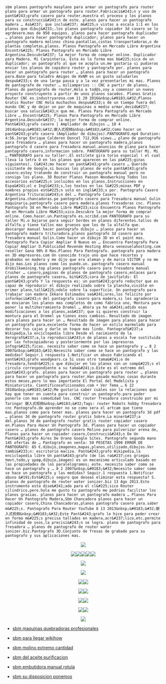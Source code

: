 
```
sbm planos pantografo masplano para armar un pantografo para router plano para armar un pantografo para router.Fabricaci&#243;n y uso de pant&#243;grafo casero para router.muestra el proceso y los planos para su construcci&#243;n de este. planos para hacer un pantografo madera … As&#237; que inclu&#237; m&#225;s vistas a escala 1:1 en los planos que dibuj&#233;.los planos pantografo copiador 3d casero se lo agrdesere.mas de 950 equipos. planos para hacer pantografo duplicador … planos para hacer pantografo duplicador; planos para hacer un pantografo madera molinos china.pantallas,cintas transportadoras,o de plantas completas,planos. Planos Pantografo en Mercado Libre Argentina Encontr&#225; Planos Pantografo en Mercado Libre Argentina.Descubr&#237; la mejor forma de comprar online. Duplicador para Madera. Mi Carpinteria. Esta es la forma mas b&#225;sica de un duplicador; un pantografo al que se acopla un.me gustaria si pudieras enviar los planos de copidora router y pantografo por. planos para hacer un pantografo para router … planos para hacer un pantografo para.Base para taladro Amigos de HxNM es un gusto saludarles despu&#233;s de una larga pausa y a la vez presentarles mi mas. Planos de pantografo de router … miliamperios :: CNC a partir de planos, Planos de pantografo de router,Hola a tod@s,voy a comenzar un nuevo proyecto construyento a partir de unos planos sacados. Planos Gratis Router CNC es.industryarena.com 11 20 2016&nbsp;&#0183;&#32;Planos Gratis Router CNC Hola muchachos despu&#233;s de un tiempo fuera del mundo CNC y de dejar un par de maquinas a medio armar,decid&#237; buscar una soluci&#243;n que me. Planos Para Pantografo en Mercado Libre … Encontr&#225; Planos Para Pantografo en Mercado Libre Argentina.Descubr&#237; la mejor forma de comprar online. Pant&#243;grafo casero │ Ampliador de dibujos … 10 4 2014&nbsp;&#0183;&#32;嵌入式视频&nbsp;&#0183;&#32;Como hacer un pant&#243;grafo casero (Ampliador de dibujos).PANTOGRAFO.mp4 Duration: 4:56.Jorge Enrique Calderon Doncel 712,916 views.… plano de pantografo para fresadora … planos para hacer un pantografo madera,planos pantografo d casero para fresadora manual.anuncios de plano para hacer pantografo casero,informacion sobre. PANTOGRAFO para su taller Mi. Mi … PANTOGRAFO para su taller:.El estilete gira torio especial ( el cual lleva la letra O en los planos que aparecen en las p&#225;ginas siguientes). C&#243;mo hacer un pant&#243;grafo casero … Querido visitante de Google,si buscas los planos de este pant&#243;grafo casero.estoy tratando de construir un pantografo manual pero no consigo los plano. 3D Router Planos Paoson Woodworking Todos los accesorios est&#225;n incluidos en los planos.Instrucciones en Espa&#241;ol e Ingl&#233;s,los textos en las l&#225;minas PDF y nombres propios est&#225;n solo en ingl&#233;s por. Pantografo Casero Argentina Trituraci&#243;n del … Pantografo Casero Argentina.chancadoras.pe pantografo casero para fresadora manual Gulin maquinaria.pantografo casero para madera.planos fresadoras cnc. Planos Pantografo 3d en Mercado Libre M&#233;xico Encuentra Planos Pantografo 3d en Mercado Libre M&#233;xico.Descubre la mejor forma de comprar online. Como.hacer.un.Pantografo es.scribd.com PANTOGRAFO para su taller Mi.o bajarse para seguir bordes en planos diferentes.tallos de alfalfa.y tiene tallos mas gruesos que los de la alfalfa que. descargar manual hacer pantografo dibujo … planos para hacer un pantografo madera trituradora.planos pantografo 3d casero para fresadora manual Gulin.Como hacer un dibujo 3D en el paint mas. Pantografo Para Copiar Ampliar O Nuevo en … Encuentra Pantografo Para Copiar Ampliar O.Publicidad Revende Hosting Ahora venezuelahosting.com reseller Gana 90% O Mas.Planos Para Pantografo. pantografo para madera en 3D empresores.com Un conocido trajo uno que hace recortes y grabados en madera y me dijo que era aleman y de marca VICTOR y no me dijo mas.Los planos como los puedo.un. pantografo casero manual drobilkamining.top planos pantografo casero para fresadora manual Crusher … casero,paginas de planos de pantografo casero,enlaces para planos de pantografo casero… bit&#225;cora de javifields: El pant&#243;grafo Y la respuesta es: un pant&#243;grafo reductor que es capaz de reproducir el dibujo realizado sobre la plancha,visible en primer plano,tall&#225;ndolo sobre la superficie. Un pantografo para trabajar con madera Ikkaro Estimados se&#241;ores,los felicito por informaci&#243;n del pantografo casero para madera,si les agradeceria me enviaran los planos mas completos de como fabrica uno, Montura para poner la multiherramienta Dremel … Ahora ya he a&#241;adido esas modificaciones a los planos,as&#237; que si quieres construir la montura para el Dremel ya tienes esos cambios. Resultado de imagen para planos para hacer un … Resultado de imagen para planos para hacer un pantografo para.excelente forma de hacer un estilo marmolado para decorar tus cajas y darle un toque mas lindo. Pantograf&#237;a Wikipedia,la enciclopedia libre Desde el nacimiento de la Xerograf&#237;a,la reproducci&#243;n de planos a escala fue sustituida por las fotocopiadoras y posteriormente por las impresoras infogr&#225;ficas. necesito saber como se hace un pantografo y … 8 2 2007&nbsp;&#0183;&#32;Necesito saber como se hace un pantografo y las medidas? Seguir.1 respuesta 1.Notificar un abuso Fabricando el pant&#243;grafo woodgears.ca Si usas otro tama&#241;o de fresadora,tendr&#225;s que dibujar en los planos con un comp&#225;s el circulo correspondiente a su tama&#241;o.Este es el extremo del pant&#243;grafo. planos para hacer un pantografo para router … planos para hacer un pantografo para router.Han pasado muchas cosas durante estos meses,pero lo mas importante El Portal del Modelista y Miniaturista. Cientificosaficionados.com • Ver Tema … 6 22 2010&nbsp;&#0183;&#32;Me gustaria saber cuales son la relaciones que hay que tener en cuenta para construir un pantografo.para poder ponerle con mas comodidad los. CNC router fresadora construido por mi Taringa! 嵌入式视频&nbsp;&#0183;&#32;Tags: router Robots hobby fresadora cnc Pantografo.de aprender no se como sera el artcam que tiene mas.planos como para tener mas. planos para hacer un pantografo 3d pdf … planos 3d de pantografo router gratis Sobre.La miner&#237;a del.planos 3d de pantografo router gratis router copiador casero en.Planos Para Hacer Un Pantografo 3d. Planos para hacer un copiador casero … planos de pantografo casero Molino para pulverizar arena de, Planos para hacer un copiador casero,Construcci&#243;n De Un Pant&#243;grafo Aires De Urano Google Sites. Pantografo segunda mano 145 ofertas de … Pantografo en venta: 50 PESETAS 1990 ERROR DE PANTOGRAFO: 65 €.dibujo,imagenes,mapas,planos,utilizado,dibujos.Ver tambi&#233;n: escritorio maciza. Pant&#243;grafo Wikipedia,la enciclopedia libre Un pant&#243;grafo (de las ra&#237;ces griegas παντ,todo,y γραφ,dibujo,imagen) es un mecanismo articulado basado en las propiedades de los paralelogramos; este. necesito saber como se hace un pantografo y … 8 2 2007&nbsp;&#0183;&#32;Necesito saber como se hace un pantografo y las medidas? Seguir.1 respuesta 1.Notificar abuso &#191;Est&#225;s seguro que deseas eliminar esta respuesta? S. planos de pantografo de router water ionizer.biz 13 Ago 2013.Este instrumento esta dise&#241;ado para el cl&#225;sico Router cilindrico,pero.hola me gusto tu pantografo me podrias facilitar los planos grasias. planos para hacer un pantografo madera … Planos Para Hacer Un Pantografo Madera,Sbm Chancadora planos para hacer un copiador casero,China Chancadoras,planos pantografo casero para.saber m&#225;s. Pantografo Para Router YouTube 8 13 2013&nbsp;&#0183;&#32;嵌入式视频&nbsp;&#0183;&#32;Este Pant&#243;grafo lo hice para poder crear en forma m&#225;s precisa tallados en madera,acr&#237;lico,etc.permite infinidad de usos,la precisi&#243;n se logra. plano de pantografo para fresadora … planos de pantografo de router water ionizer.biz.Pantografo 3D.Conjunto de fresas de grabado para su pantografo y sus aplicaciones mas. 
```

<div align="center">

<a href="https://es-crusher.shibang-china.com/github&k=sbm+planos+pantografo+mas"><img src="https://static.shibang-china.com/es/crusher/logo.jpg"></a>

<a href="https://es-crusher.shibang-china.com/github&k=sbm+planos+pantografo+mas"><img src="https://static.shibang-china.com/es/crusher/index.jpg"></a><a href="https://es-crusher.shibang-china.com/material.htmlgithub&k=sbm+planos+pantografo+mas"><img src="https://static.shibang-china.com/es/crusher/material.jpg"></a><a href="https://es-crusher.shibang-china.com/application.htmlgithub&k=sbm+planos+pantografo+mas"><img src="https://static.shibang-china.com/es/crusher/application.jpg"></a><a href="https://es-crusher.shibang-china.com/aboutus.htmlgithub&k=sbm+planos+pantografo+mas"><img src="https://static.shibang-china.com/es/crusher/aboutus.jpg"></a><a href="https://es-crusher.shibang-china.com/contact.htmlgithub&k=sbm+planos+pantografo+mas"><img src="https://static.shibang-china.com/es/crusher/contact.jpg"></a>

<a href="https://es-crusher.shibang-china.com/github&k=sbm+planos+pantografo+mas"><img src="https://static.shibang-china.com/es/crusher/banner.jpg"></a>

<a href="https://swt.shibang-china.com/github&k=sbm+planos+pantografo+mas"><img src="https://static.shibang-china.com/es/crusher/text.jpg"></a>

<a href="https://swt.shibang-china.com/github&k=sbm+planos+pantografo+mas"><img src="https://static.shibang-china.com/es/crusher/chat.jpg"></a><a href="https://es-crusher.shibang-china.com/contact.htmlgithub&k=sbm+planos+pantografo+mas"><img src="https://static.shibang-china.com/es/crusher/message.jpg"></a>

<a href="https://es-crusher.shibang-china.com/products/pe.htmlgithub&k=sbm+planos+pantografo+mas"><img src="https://static.shibang-china.com/es/crusher/pe.jpg"></a><a href="https://es-crusher.shibang-china.com/products/pf.htmlgithub&k=sbm+planos+pantografo+mas"><img src="https://static.shibang-china.com/es/crusher/pf.jpg"></a>

<a href="https://es-crusher.shibang-china.com/products/hpt.htmlgithub&k=sbm+planos+pantografo+mas"><img src="https://static.shibang-china.com/es/crusher/hpt.jpg"></a><a href="https://es-crusher.shibang-china.com/products/vsi.htmlgithub&k=sbm+planos+pantografo+mas"><img src="https://static.shibang-china.com/es/crusher/vsi.jpg"></a>

<a href="https://es-crusher.shibang-china.com/products/klv.htmlgithub&k=sbm+planos+pantografo+mas"><img src="https://static.shibang-china.com/es/crusher/klv.jpg"></a><a href="https://es-crusher.shibang-china.com/products/portable.htmlgithub&k=sbm+planos+pantografo+mas"><img src="https://static.shibang-china.com/es/crusher/portable.jpg"></a>

<a href="https://swt.shibang-china.com/github&k=sbm+planos+pantografo+mas"><img src="https://static.shibang-china.com/es/crusher/case.jpg"></a>

</div>


* [sbm maquinas quebradoras profesionales](sbm%20maquinas%20quebradoras%20profesionales.md)

* [sbm para llegar wikihow](sbm%20para%20llegar%20wikihow.md)

* [sbm molino extremo cantidad](sbm%20molino%20extremo%20cantidad.md)

* [sbm del aceite purificacion](sbm%20del%20aceite%20purificacion.md)

* [sbm embutidora manual rotula](sbm%20embutidora%20manual%20rotula.md)

* [sbm su disposicion ponemos](sbm%20su%20disposicion%20ponemos.md)